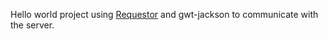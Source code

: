 Hello world project using [Requestor](http://reinert.io/requestor/latest/) and gwt-jackson to communicate with the server.
